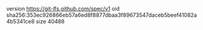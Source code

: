 version https://git-lfs.github.com/spec/v1
oid sha256:353ec926866eb57a6ed8f8877dbaa3f89673547daceb5beef41082a4b5341ce8
size 40488
